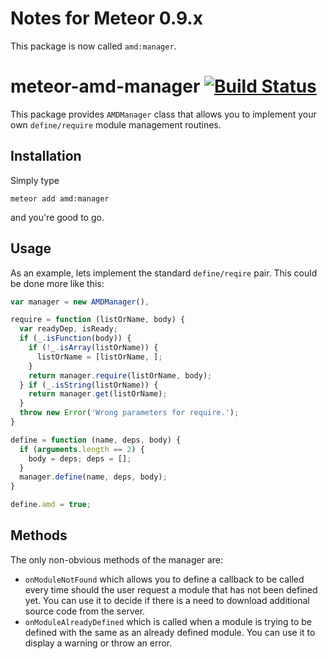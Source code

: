 # Notes for Meteor 0.9.x

This package is now called `amd:manager`.

# meteor-amd-manager [![Build Status](https://travis-ci.org/apendua/meteor-amd-manager.svg?branch=master)](https://travis-ci.org/apendua/meteor-amd-manager)

This package provides `AMDManager` class that allows you to implement your own `define/require` module management routines.

## Installation

Simply type
```
meteor add amd:manager
```
and you're good to go.

## Usage

As an example, lets implement the standard `define/reqire` pair. This could be done more like this:
```javascript
var manager = new AMDManager(),

require = function (listOrName, body) {
  var readyDep, isReady;
  if (_.isFunction(body)) {
    if (!_.isArray(listOrName)) {
      listOrName = [listOrName, ];
    }
    return manager.require(listOrName, body);
  } if (_.isString(listOrName)) {
    return manager.get(listOrName);
  }
  throw new Error('Wrong parameters for require.');
}

define = function (name, deps, body) {
  if (arguments.length == 2) {
    body = deps; deps = [];
  }
  manager.define(name, deps, body);
}

define.amd = true;
```

## Methods

The only non-obvious methods of the manager are:

 * `onModuleNotFound` which allows you to define a callback to be called every time should the user request a
   module that has not been defined yet. You can use it to decide if there is a need to download additional source
   code from the server.
 * `onModuleAlreadyDefined` which is called when a module is trying to be defined with the same as an already
   defined module. You can use it to display a warning or throw an error.
